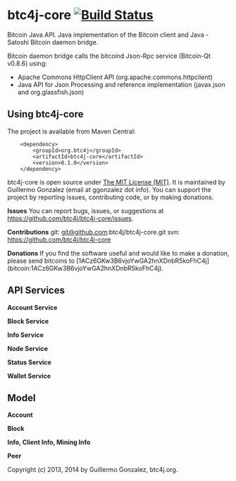 btc4j-core [![Build Status](https://travis-ci.org/btc4j/btc4j-core.png?branch=master)](https://travis-ci.org/btc4j/btc4j-core)
==============================================================================================================================

Bitcoin Java API. Java implementation of the Bitcoin client and Java - Satoshi Bitcoin daemon bridge.

Bitcoin daemon bridge calls the bitcoind Json-Rpc service (Bitcoin-Qt v0.8.6) using:

* Apache Commons HttpClient API (org.apache.commons.httpclient)
* Java API for Json Processing and reference implementation (javax.json and org.glassfish.json)

Using btc4j-core
----------------

The project is available from Maven Central:

		<dependency>
			<groupId>org.btc4j</groupId>
			<artifactId>btc4j-core</artifactId>
			<version>0.1.0</version>
		</dependency>

btc4j-core is open source under [The MIT License (MIT)](http://opensource.org/licenses/MIT/ "The MIT License (MIT)"). It is maintained by Guillermo Gonzalez (email at ggonzalez dot info). You can support the project by reporting issues, contributing code, or by making donations.

**Issues**
You can report bugs, issues, or suggestions at https://github.com/btc4j/btc4j-core/issues.

**Contributions**
git: git@github.com:btc4j/btc4j-core.git
svn: https://github.com/btc4j/btc4j-core

**Donations**
If you find the software useful and would like to make a donation, please send bitcoins to [1ACz6GKw3B6vjoYwGA2hnXDnbR5koFhC4j] (bitcoin:1ACz6GKw3B6vjoYwGA2hnXDnbR5koFhC4j).

API Services
------------

**Account Service**

**Block Service**

**Info Service**

**Node Service**

**Status Service**

**Wallet Service**

Model
-----

**Account**

**Block**

**Info, Client Info, Mining Info**

**Peer**

Copyright (c) 2013, 2014 by Guillermo Gonzalez, btc4j.org.